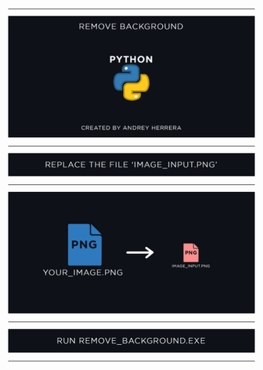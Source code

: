 ***
![](docs/Welcome-README.jpg)
***
![](docs/TextReplace-README.jpg)
***
![](docs/Replace-README.jpg)
***
![](docs/Run-README.jpg)
***